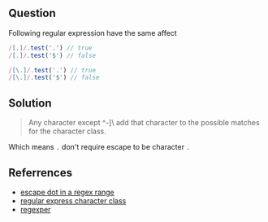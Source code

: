 ## Question

Following regular expression have the same affect

```js
/[.]/.test('.') // true
/[.]/.test('$') // false
```

```js
/[\.]/.test('.') // true
/[\.]/.test('$') // false
```

## Solution

> Any character except ^-]\ add that character to the possible matches for the character class.

Which means `.` don't require escape to be character `.`

## Referrences

* [escape dot in a regex range](http://stackoverflow.com/questions/10397968/escape-dot-in-a-regex-range)
* [regular express character class](http://www.regular-expressions.info/charclass.html)
* [regexper](https://regexper.com)
